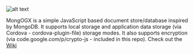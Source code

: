 ![alt text](https://repository-images.githubusercontent.com/109342299/36907e80-5ecc-11ea-93cf-11f46ad8d01d)

MongOGX is a simple JavaScript based document store/database inspired by MongoDB. It supports local storage and application data storage (via Cordova - cordova-plugin-file) storage modes. It also supports encryption (via code.google.com/p/crypto-js - included in this repo).
Check out the [Wiki](https://github.com/globules-io/mongogx/wiki)
